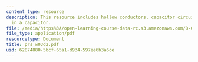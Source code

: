 ```yaml
---
content_type: resource
description: This resource includes hollow conductors, capacitor circuit and dielectric
  in a capacitor.
file: /media/https%3A/open-learning-course-data-rc.s3.amazonaws.com/8-02t-electricity-and-magnetism-spring-2005/628748805bcf65a1d934597ee6b3a6ce_prs_w03d2.pdf
file_type: application/pdf
resourcetype: Document
title: prs_w03d2.pdf
uid: 62874880-5bcf-65a1-d934-597ee6b3a6ce
---
```

